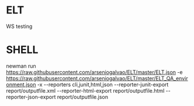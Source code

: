 # ELT
WS testing

# SHELL
newman run https://raw.githubusercontent.com/arseniogalvao/ELT/master/ELT.json -e https://raw.githubusercontent.com/arseniogalvao/ELT/master/ELT_QA_environment.json -x --reporters cli,junit,html,json --reporter-junit-export report/outputfile.xml --reporter-html-export report/outputfile.html --reporter-json-export report/outputfile.json
